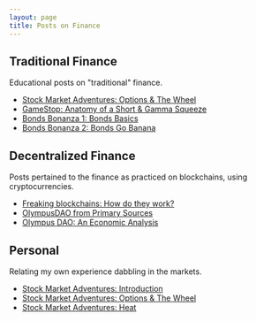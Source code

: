 ```yaml
---
layout: page
title: Posts on Finance
---
```


## Traditional Finance

Educational posts on "traditional" finance.

- [Stock Market Adventures: Options & The Wheel](/options)
- [GameStop: Anatomy of a Short & Gamma Squeeze](/gamestop)
- [Bonds Bonanza 1: Bonds Basics](/bonds)
- [Bonds Bonanza 2: Bonds Go Banana](/bonds-2)

## Decentralized Finance

Posts pertained to the finance as practiced on blockchains, using
cryptocurrencies.

- [Freaking blockchains: How do they work?](/blockchain-how)
- [OlympusDAO from Primary Sources](/olympus)
- [Olympus DAO: An Economic Analysis](/olympus-econ)

## Personal

Relating my own experience dabbling in the markets.

- [Stock Market Adventures: Introduction](/stock-market-intro)
- [Stock Market Adventures: Options & The Wheel](/options)
- [Stock Market Adventures: Heat](/heat)
